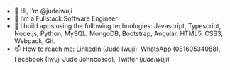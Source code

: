 - 👋 Hi, I’m @judeiwuji
- 👀 I’m a Fullstack Software Engineer
- 🌱 I build apps using the following technologies: Javascript, Typescript, Node.js, Python, MySQL, MongoDB, Bootstrap, Angular, HTML5, CSS3, Webpack, Git.
- 📫 How to reach me: LinkedIn (Jude Iwuji), WhatsApp (08160534088), Facebook (Iwuji Jude Johnbosco), Twitter (_judeiwuji_)

<!---
judeiwuji/judeiwuji is a ✨ special ✨ repository because its `README.md` (this file) appears on your GitHub profile.
You can click the Preview link to take a look at your changes.
--->
